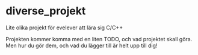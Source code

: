 # diverse_projekt
Lite olika projekt för evelever att lära sig C/C++


Projekten kommer komma med en liten TODO, och vad projektet skall göra.
Men hur du gör dem, och vad du lägger till är helt upp till dig!


